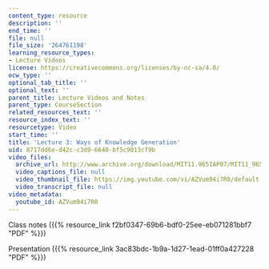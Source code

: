 ```yaml
---
content_type: resource
description: ''
end_time: ''
file: null
file_size: '264761198'
learning_resource_types:
- Lecture Videos
license: https://creativecommons.org/licenses/by-nc-sa/4.0/
ocw_type: ''
optional_tab_title: ''
optional_text: ''
parent_title: Lecture Videos and Notes
parent_type: CourseSection
related_resources_text: ''
resource_index_text: ''
resourcetype: Video
start_time: ''
title: 'Lecture 3: Ways of Knowledge Generation'
uid: 8717dd6e-d42c-c3d9-6640-bf5c9013cf9b
video_files:
  archive_url: http://www.archive.org/download/MIT11.965IAP07/MIT11_965IAP07lec03_220k.mp4
  video_captions_file: null
  video_thumbnail_file: https://img.youtube.com/vi/AZVum94i7R0/default.jpg
  video_transcript_file: null
video_metadata:
  youtube_id: AZVum94i7R0
---
```


Class notes ({{% resource_link f2bf0347-69b6-bdf0-25ee-eb071281bbf7 "PDF" %}})

Presentation ({{% resource_link 3ac83bdc-1b9a-1d27-1ead-01ff0a427228 "PDF" %}})

